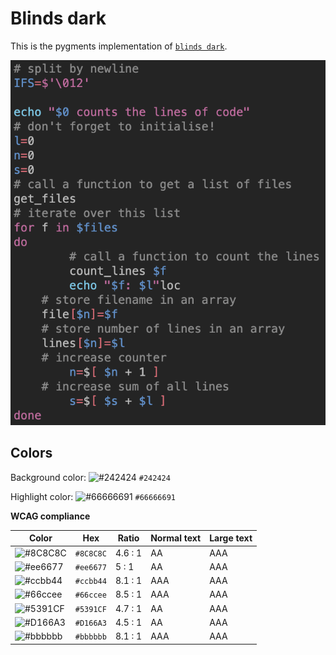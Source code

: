 # Blinds dark

This is the pygments implementation of [`blinds dark`](https://github.com/orbulant/blinds-theme).

![Screenshot of the dark accessibility theme in a bash script](./images/blinds-dark.png)

## Colors

Background color: ![#242424](https://via.placeholder.com/20/242424/242424.png) `#242424`

Highlight color: ![#66666691](https://via.placeholder.com/20/66666691/66666691.png) `#66666691`

**WCAG compliance**

| Color | Hex | Ratio | Normal text | Large text |
| ----- | --- | ----- | ----------- | ---------- |
| ![#8C8C8C](https://via.placeholder.com/20/8C8C8C/8C8C8C.png) | `#8C8C8C` | 4.6 : 1 | AA | AAA |
| ![#ee6677](https://via.placeholder.com/20/ee6677/ee6677.png) | `#ee6677` | 5 : 1 | AA | AAA |
| ![#ccbb44](https://via.placeholder.com/20/ccbb44/ccbb44.png) | `#ccbb44` | 8.1 : 1 | AAA | AAA |
| ![#66ccee](https://via.placeholder.com/20/66ccee/66ccee.png) | `#66ccee` | 8.5 : 1 | AAA | AAA |
| ![#5391CF](https://via.placeholder.com/20/5391CF/5391CF.png) | `#5391CF` | 4.7 : 1 | AA | AAA |
| ![#D166A3](https://via.placeholder.com/20/D166A3/D166A3.png) | `#D166A3` | 4.5 : 1 | AA | AAA |
| ![#bbbbbb](https://via.placeholder.com/20/bbbbbb/bbbbbb.png) | `#bbbbbb` | 8.1 : 1 | AAA | AAA |
